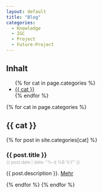```yaml
---
layout: default
title: "Blog"
categories:
  - Knowledge
  - IGC
  - Project
  - Future-Project
---
```


<h2>Inhalt</h2>
<ul>
{% for cat in page.categories %}
  <li><a href="#{{ cat }}">{{ cat }}</a></li>
{% endfor %}
</ul>

{% for cat in page.categories %}
<h2 id="{{ cat }}">{{ cat }}</h2>
  {% for post in site.categories[cat] %}
  <h3>{{ post.title }}</h3>
  <p style="margin-top:-1em; color:#aaa;"><small>{{ post.date | date: "%-d %B %Y" }}</small></p>
  <p>{{ post.description }}. <a href="{{ post.url }}">Mehr</a></p>
  {% endfor %}  
{% endfor %}
